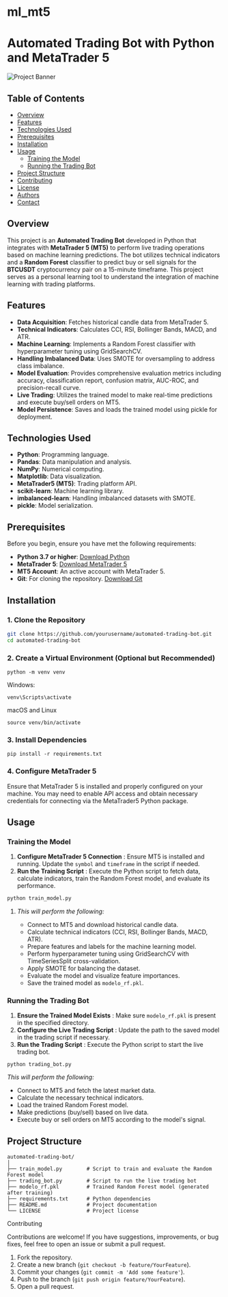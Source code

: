 # ml_mt5

# Automated Trading Bot with Python and MetaTrader 5

![Project Banner](https://github.com/yourusername/automated-trading-bot/blob/main/banner.png)

## Table of Contents

- [Overview](#overview)
- [Features](#features)
- [Technologies Used](#technologies-used)
- [Prerequisites](#prerequisites)
- [Installation](#installation)
- [Usage](#usage)
  - [Training the Model](#training-the-model)
  - [Running the Trading Bot](#running-the-trading-bot)
- [Project Structure](#project-structure)
- [Contributing](#contributing)
- [License](#license)
- [Authors](#authors)
- [Contact](#contact)

## Overview

This project is an **Automated Trading Bot** developed in Python that integrates with **MetaTrader 5 (MT5)** to perform live trading operations based on machine learning predictions. The bot utilizes technical indicators and a **Random Forest** classifier to predict buy or sell signals for the **BTCUSDT** cryptocurrency pair on a 15-minute timeframe. This project serves as a personal learning tool to understand the integration of machine learning with trading platforms.

## Features

- **Data Acquisition**: Fetches historical candle data from MetaTrader 5.
- **Technical Indicators**: Calculates CCI, RSI, Bollinger Bands, MACD, and ATR.
- **Machine Learning**: Implements a Random Forest classifier with hyperparameter tuning using GridSearchCV.
- **Handling Imbalanced Data**: Uses SMOTE for oversampling to address class imbalance.
- **Model Evaluation**: Provides comprehensive evaluation metrics including accuracy, classification report, confusion matrix, AUC-ROC, and precision-recall curve.
- **Live Trading**: Utilizes the trained model to make real-time predictions and execute buy/sell orders on MT5.
- **Model Persistence**: Saves and loads the trained model using pickle for deployment.

## Technologies Used

- **Python**: Programming language.
- **Pandas**: Data manipulation and analysis.
- **NumPy**: Numerical computing.
- **Matplotlib**: Data visualization.
- **MetaTrader5 (MT5)**: Trading platform API.
- **scikit-learn**: Machine learning library.
- **imbalanced-learn**: Handling imbalanced datasets with SMOTE.
- **pickle**: Model serialization.

## Prerequisites

Before you begin, ensure you have met the following requirements:

- **Python 3.7 or higher**: [Download Python](https://www.python.org/downloads/)
- **MetaTrader 5**: [Download MetaTrader 5](https://www.metatrader5.com/en/download)
- **MT5 Account**: An active account with MetaTrader 5.
- **Git**: For cloning the repository. [Download Git](https://git-scm.com/downloads)

## Installation

### 1. Clone the Repository

```bash
git clone https://github.com/yourusername/automated-trading-bot.git
cd automated-trading-bot
```

### 2. Create a Virtual Environment (Optional but Recommended)

```
python -m venv venv
```

Windows:

```
venv\Scripts\activate

```

macOS and Linux

```
source venv/bin/activate
```

### 3. Install Dependencies

```
pip install -r requirements.txt
```

### 4. Configure MetaTrader 5

Ensure that MetaTrader 5 is installed and properly configured on your machine. You may need to enable API access and obtain necessary credentials for connecting via the MetaTrader5 Python package.

## Usage

### Training the Model

1. **Configure MetaTrader 5 Connection** : Ensure MT5 is installed and running. Update the `symbol` and `timeframe` in the script if needed.
2. **Run the Training Script** : Execute the Python script to fetch data, calculate indicators, train the Random Forest model, and evaluate its performance.

```python
python train_model.py
```

1. *This will perform the following:*

   * Connect to MT5 and download historical candle data.
   * Calculate technical indicators (CCI, RSI, Bollinger Bands, MACD, ATR).
   * Prepare features and labels for the machine learning model.
   * Perform hyperparameter tuning using GridSearchCV with TimeSeriesSplit cross-validation.
   * Apply SMOTE for balancing the dataset.
   * Evaluate the model and visualize feature importances.
   * Save the trained model as `modelo_rf.pkl`.

### Running the Trading Bot

1. **Ensure the Trained Model Exists** : Make sure `modelo_rf.pkl` is present in the specified directory.
2. **Configure the Live Trading Script** : Update the path to the saved model in the trading script if necessary.
3. **Run the Trading Script** : Execute the Python script to start the live trading bot.

```
python trading_bot.py

```

   *This will perform the following:*

* Connect to MT5 and fetch the latest market data.
* Calculate the necessary technical indicators.
* Load the trained Random Forest model.
* Make predictions (buy/sell) based on live data.
* Execute buy or sell orders on MT5 according to the model's signal.

## Project Structure

```
automated-trading-bot/
│
├── train_model.py        # Script to train and evaluate the Random Forest model
├── trading_bot.py        # Script to run the live trading bot
├── modelo_rf.pkl         # Trained Random Forest model (generated after training)
├── requirements.txt      # Python dependencies
├── README.md             # Project documentation
└── LICENSE               # Project license

```



Contributing

Contributions are welcome! If you have suggestions, improvements, or bug fixes, feel free to open an issue or submit a pull request.

1. Fork the repository.
2. Create a new branch (`git checkout -b feature/YourFeature`).
3. Commit your changes (`git commit -m 'Add some feature'`).
4. Push to the branch (`git push origin feature/YourFeature`).
5. Open a pull request.
